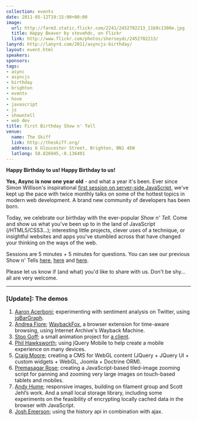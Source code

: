 ```yaml
---
collection: events
date: 2011-05-12T19:15:00+00:00
image: 
  url: http://farm3.static.flickr.com/2241/2452702213_11b9c1300e.jpg
  title: Happy Beaver by stevehdc, on Flickr
  link: http://www.flickr.com/photos/sherseydc/2452702213/
lanyrd: http://lanyrd.com/2011/asyncjs-birthday/
layout: event.html
speakers: 
sponsors: 
tags: 
- async
- asyncjs
- birthday
- brighton
- events
- hove
- javascript
- js
- showntell
- web dev
title: First Birthday Show n' Tell
venue: 
  name: The Skiff
  link: http://theskiff.org/
  address: 6 Gloucester Street, Brighton, BN1 4EW
  latlong: 50.826945,-0.136401
---
```


<p><strong>Happy Birthday to us! Happy Birthday to us!</strong></p>

<p><strong>Yes, Async is now one year old</strong> - and what a year it's been. Ever since Simon Willison's inspirational <a href="http://asyncjs.com/nodejs/">first session on server-side JavaScript</a>, we've kept up the pace with twice monthly talks on some of the hottest topics in modern web development. A brand new community of developers has been born.</p>

<p class="summary">Today, we celebrate our birthday with the ever-popular <em>Show n' Tell</em>. Come and show us what you've been up to in the land of JavaScript (/HTML5/CSS3...); interesting little projects, clever uses of a technique, or insightful websites and apps you've stumbled across that have changed your thinking on the ways of the web.</p>

<p>Sessions are 5 minutes + 5 minutes for questions. You can see our previous Show n' Tells <a href="http://asyncjs.com/showntell/">here</a>, <a href="http://asyncjs.com/showntell2/">here</a> and <a href="http://asyncjs.com/showntell3/">here</a>.</p>

<p>Please let us know if (and what) you'd like to share with us. Don't be shy... all are very welcome.</p>

<hr />

### [Update]: The demos

1. [Aaron Acerboni](http://halfmelt.com); experimenting with sentiment analysis on Twitter, using [jqBarGraph](http://workshop.rs/jqbargraph/).
1. [Andrea Fiore](http://andreafiore.me); [WaybackFox](https://github.com/afiore/waybackfox), a browser extension for time-aware browsing, using Internet Archive's Wayback Machine.
1. [Stoo Goff](http://nomad.coop); a small animation project for [a client](http://www.elementsmgt.com).
1. [Phil Hawksworth](http://hawksworx.com); using jQuery Mobile to help create a mobile experience on many devices.
1. [Craig Moore](http://www.flashygraphics.co.uk); creating a CMS for WebGL content (JQuery + JQuery UI + custom widgets + WebGL, Joomla + Doctrine ORM).
1. [Premasagar Rose](http://premasagar.com); creating a JavaScript-based tiled-image zooming script for panning and zooming very large images on touch-based tablets and mobiles.
1. [Andy Hume](http://andyhume.net); responsive images, building on filament group and Scott Jehl’s work. And a small local storage library, including some experiments on the feasibility of encrypting locally cached data in the browser with JavaScript.
1. [Josh Emerson](http://joshemerson.co.uk); using the history api in combination with ajax.
